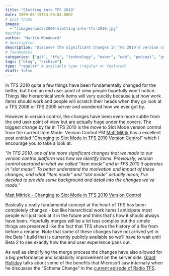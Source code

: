 ```yaml
---
title: "Slotting into TFS 2010"
date: 2009-06-15T14:50:04.000Z
# post thumb
images:
  - "/images/post/2009-slotting-into-tfs-2010.jpg"
#author
author: "Martin Woodward"
# description
description: "Discover the significant changes in TFS 2010's version control, transitioning from item mode to slot mode for improved performance and user."
# Taxonomies
categories: ["git", "tfs", "technology", "maker", "web", "podcast", "personal"]
tags: ["blog", "archive"]
type: "regular" # available type (regular or featured)
draft: false
---
```


In TFS 2010 quite a few things have been fundamentally changed for the better, but from an end user point of view people hopefully won't notice. Things like hierarchical work items will very quickly because just how work items should work and people will scratch their heads when they go look at a TFS 2008 or TFS 2005 server and wondered how we ever got by.

However in version control, the changes have been even more subtle from the end user point of view but are actually huge under the covers. The biggest change by far in TFS 2010 is the move to Slot Mode version control from the current Item Mode. Version Control PM [Matt Mitrik](http://blogs.msdn.com/mitrik/) has a excellent post entitled "[Changing to Slot Mode in TFS 2010 Version Control](http://blogs.msdn.com/mitrik/archive/2009/05/28/changing-to-slot-mode-in-tfs-2010-version-control.aspx)" which I encourage you to take a look at.

_"In TFS 2010, one of the more significant changes that we made to our version control platform was how we identify items. Previously, version control operated in what we called "item mode" and in TFS 2010 it operates in "slot mode". To better understand the motivation and impact of these changes, and what "item mode" and "slot mode" actually mean, I've decided to provide some background and detail into the changes we've made."_

[Matt Mitrick - Changing to Slot Mode in TFS 2010 Version Control](http://blogs.msdn.com/mitrik/archive/2009/05/28/changing-to-slot-mode-in-tfs-2010-version-control.aspx)

Basically a really fundamental concept at the heart of TFS has been completely changed - but like hierarchical work items I anticipate most people will just look at it in the future and think that's how it should always have been. Hopefully merges will be a lot less complex but the simple things are preserved like the fact that TFS shows the history of a file from before a rename. Note that some of these changes have not arrived yet in the Beta 1 build that is currently publicly available so we'll have to wait until Beta 2 to see exactly how the end user experience pans out.

As well as simplifying the merge process the changes have also allowed for a big performance and scalability improvement on the server side. [Grant Holliday](http://blogs.msdn.com/granth/) talks about some of the benefits that Microsoft saw internally when he discusses the "Schema Change" in the [current episode of Radio TFS](http://www.radiotfs.com/2009/06/15/DogfoodingTFSWithGrantHolliday.aspx).
